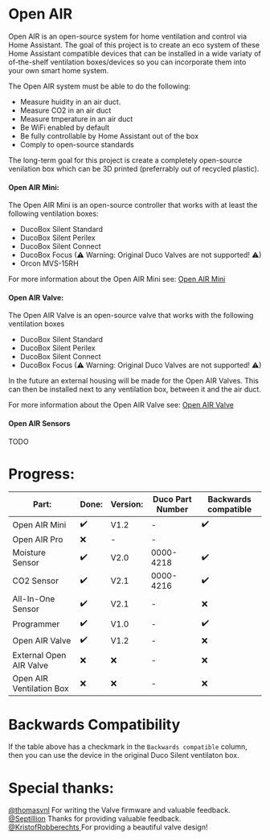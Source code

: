 # Open AIR

Open AIR is an open-source system for home ventilation and control via Home Assistant. The goal of this project is to create an eco system of these Home Assistant compatible devices that can be installed in a wide variaty of of-the-shelf ventilation boxes/devices so you can incorporate them into your own smart home system.

The Open AIR system must be able to do the following:
 - Measure huidity in an air duct.
 - Measure CO2 in an air duct
 - Measure tmperature in an air duct
 - Be WiFi enabled by default
 - Be fully controllable by Home Assistant out of the box
 - Comply to open-source standards

The long-term goal for this project is create a completely open-source venilation box which can be 3D printed (preferrably out of recycled plastic).

#### Open AIR Mini:
The Open AIR Mini is an open-source controller that works with at least the following ventilation boxes:
- DucoBox Silent Standard
- DucoBox Silent Perilex
- DucoBox Silent Connect
- DucoBox Focus (⚠ Warning: Original Duco Valves are not supported! ⚠)
- Orcon MVS-15RH

For more information about the Open AIR Mini see: [Open AIR Mini](https://github.com/Flamingo-tech/Open-AIR/tree/main/Open%20Air%20Mini) 

#### Open AIR Valve:
The Open AIR Valve is an open-source valve that works with the following ventilation boxes
- DucoBox Silent Standard
- DucoBox Silent Perilex
- DucoBox Silent Connect
- DucoBox Focus (⚠ Warning: Original Duco Valves are not supported! ⚠)

In the future an external housing will be made for the Open AIR Valves. This can then be installed next to any ventilation box, between it and the air duct.

For more information about the Open AIR Valve see: [Open AIR Valve](https://github.com/Flamingo-tech/Open-AIR/tree/main/Open%20AIR%20Valve) 

#### Open AIR Sensors
 TODO

# Progress:


|   Part:         |Done:	                         |Version:                       |Duco Part Number|Backwards compatible|
|----------------|-------------------------------|-----------------------------|-----------------------------|-----------------------------|
|Open AIR Mini|✔️         |V1.2          | -|✔️ 
|Open AIR Pro         |❌|-|- |
|Moisture Sensor        |✔️            |V2.0        | 0000-4218 | ✔️|
|CO2 Sensor         |✔️|V2.1| 0000-4216 | ✔️
|All-In-One Sensor         |✔️|V2.1| - | ❌ 
|Programmer         |✔️|V1.0| - | ✔️ 
|Open AIR Valve         |✔️|V1.2|- |❌
|External Open AIR Valve         |❌|❌|- |❌
|Open AIR Ventilation Box         |❌|❌|- |❌

# Backwards Compatibility

If the table above has a checkmark in the `Backwards compatible` column, then you can use the device in the original Duco Silent ventilaton box.


# Special thanks:
[@thomasvnl](https://github.com/thomasvnl) For writing the Valve firmware and valuable feedback.\
[@Septillion](https://github.com/septillion-git) Thanks for providing valuable feedback.\
[@KristofRobberechts ](https://github.com/KristofRobberechts) For providing a beautiful valve design!

